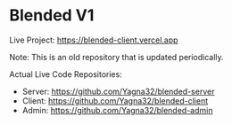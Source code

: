 ﻿# Blended V1

Live Project: https://blended-client.vercel.app

Note: This is an old repository that is updated periodically.

Actual Live Code Repositories:

- Server: https://github.com/Yagna32/blended-server
- Client: https://github.com/Yagna32/blended-client
- Admin: https://github.com/Yagna32/blended-admin